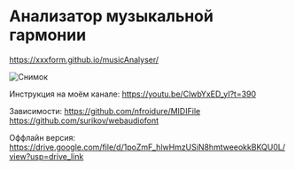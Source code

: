 # Анализатор музыкальной гармонии

https://xxxform.github.io/musicAnalyser/

![Снимок](https://github.com/xxxform/musicAnalyser/assets/26012820/4173d8a5-076b-4e7f-90a5-c3f7b82b4256)

Инструкция на моём канале:
https://youtu.be/ClwbYxED_yI?t=390

Зависимости:
https://github.com/nfroidure/MIDIFile
https://github.com/surikov/webaudiofont

Оффлайн версия: 
https://drive.google.com/file/d/1poZmF_hlwHmzUSiN8hmtweeokkBKQU0L/view?usp=drive_link


